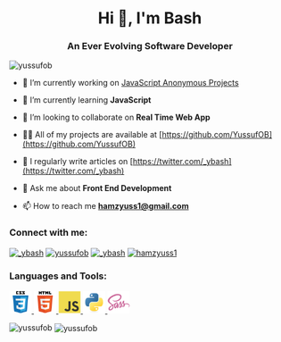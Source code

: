<h1 align="center">Hi 👋, I'm Bash</h1>
<h3 align="center">An Ever Evolving Software Developer</h3>

<p align="left"> <img src="https://komarev.com/ghpvc/?username=yussufob&label=Profile%20views&color=0e75b6&style=flat" alt="yussufob" /> </p>

- 🔭 I’m currently working on [JavaScript Anonymous Projects](https://github.com/YussufOB)

- 🌱 I’m currently learning **JavaScript**

- 👯 I’m looking to collaborate on **Real Time Web App**

- 👨‍💻 All of my projects are available at [https://github.com/YussufOB](https://github.com/YussufOB)

- 📝 I regularly write articles on [https://twitter.com/_ybash](https://twitter.com/_ybash)

- 💬 Ask me about **Front End Development**

- 📫 How to reach me **hamzyuss1@gmail.com**

<h3 align="left">Connect with me:</h3>
<p align="left">
<a href="https://twitter.com/_ybash" target="blank"><img align="center" src="https://raw.githubusercontent.com/rahuldkjain/github-profile-readme-generator/master/src/images/icons/Social/twitter.svg" alt="_ybash" height="30" width="40" /></a>
<a href="https://linkedin.com/in/yussufob" target="blank"><img align="center" src="https://raw.githubusercontent.com/rahuldkjain/github-profile-readme-generator/master/src/images/icons/Social/linked-in-alt.svg" alt="yussufob" height="30" width="40" /></a>
<a href="https://instagram.com/_ybash" target="blank"><img align="center" src="https://raw.githubusercontent.com/rahuldkjain/github-profile-readme-generator/master/src/images/icons/Social/instagram.svg" alt="_ybash" height="30" width="40" /></a>
<a href="https://www.hackerrank.com/hamzyuss1" target="blank"><img align="center" src="https://raw.githubusercontent.com/rahuldkjain/github-profile-readme-generator/master/src/images/icons/Social/hackerrank.svg" alt="hamzyuss1" height="30" width="40" /></a>
</p>

<h3 align="left">Languages and Tools:</h3>
<p align="left"> <a href="https://www.w3schools.com/css/" target="_blank" rel="noreferrer"> <img src="https://raw.githubusercontent.com/devicons/devicon/master/icons/css3/css3-original-wordmark.svg" alt="css3" width="40" height="40"/> </a> <a href="https://www.w3.org/html/" target="_blank" rel="noreferrer"> <img src="https://raw.githubusercontent.com/devicons/devicon/master/icons/html5/html5-original-wordmark.svg" alt="html5" width="40" height="40"/> </a> <a href="https://developer.mozilla.org/en-US/docs/Web/JavaScript" target="_blank" rel="noreferrer"> <img src="https://raw.githubusercontent.com/devicons/devicon/master/icons/javascript/javascript-original.svg" alt="javascript" width="40" height="40"/> </a> <a href="https://www.python.org" target="_blank" rel="noreferrer"> <img src="https://raw.githubusercontent.com/devicons/devicon/master/icons/python/python-original.svg" alt="python" width="40" height="40"/> </a> <a href="https://sass-lang.com" target="_blank" rel="noreferrer"> <img src="https://raw.githubusercontent.com/devicons/devicon/master/icons/sass/sass-original.svg" alt="sass" width="40" height="40"/> </a> </p>

<p><img align="left" src="https://github-readme-stats.vercel.app/api/top-langs?username=yussufob&show_icons=true&locale=en&layout=compact" alt="yussufob" /></p>

<p>&nbsp;<img align="center" src="https://github-readme-stats.vercel.app/api?username=yussufob&show_icons=true&locale=en" alt="yussufob" /></p>

